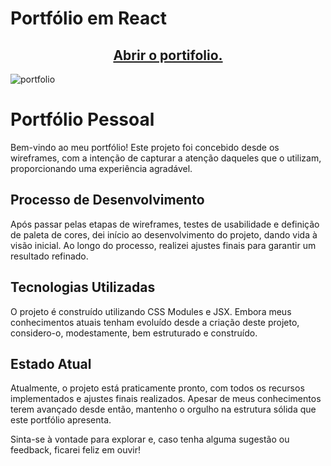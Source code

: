 # Portfólio em React

<h2 align="center"><a href="https://iagoluancj.github.io/Portifolio-React/">Abrir o portifolio.</a></h2>

![portfolio](https://github.com/iagoluancj/Portifolio-React/assets/86308522/071f60e4-5446-488b-aece-2ee72f8b9dbe)


# Portfólio Pessoal

Bem-vindo ao meu portfólio! Este projeto foi concebido desde os wireframes, com a intenção de capturar a atenção daqueles que o utilizam, proporcionando uma experiência agradável.

## Processo de Desenvolvimento

Após passar pelas etapas de wireframes, testes de usabilidade e definição de paleta de cores, dei início ao desenvolvimento do projeto, dando vida à visão inicial. Ao longo do processo, realizei ajustes finais para garantir um resultado refinado.

## Tecnologias Utilizadas

O projeto é construído utilizando CSS Modules e JSX. Embora meus conhecimentos atuais tenham evoluído desde a criação deste projeto, considero-o, modestamente, bem estruturado e construído.

## Estado Atual

Atualmente, o projeto está praticamente pronto, com todos os recursos implementados e ajustes finais realizados. Apesar de meus conhecimentos terem avançado desde então, mantenho o orgulho na estrutura sólida que este portfólio apresenta.

Sinta-se à vontade para explorar e, caso tenha alguma sugestão ou feedback, ficarei feliz em ouvir!
